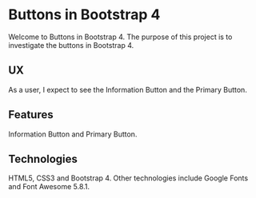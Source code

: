 # Buttons in Bootstrap 4

Welcome to Buttons in Bootstrap 4.  The purpose of this project is to investigate the buttons in Bootstrap 4.

## UX

As a user, I expect to see the Information Button and the Primary Button.

## Features

Information Button and Primary Button.

## Technologies

HTML5, CSS3 and Bootstrap 4.  Other technologies include Google Fonts and Font Awesome 5.8.1.
